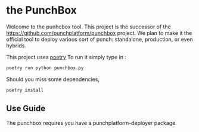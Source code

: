 # the PunchBox

Welcome to the punhcbox tool. This project is the successor of the 
https://github.com/punchplatform/punchbox project. We plan to make it
the official tool to deploy various sort of punch: standalone, production,
or even hybrids. 

This project uses [poetry](https://python-poetry.org/)
To run it simply type in : 

```sh
poetry run python punchbox.py
```

Should you miss some dependencies,
```sh
poetry install
```

## Use Guide

The punchbox requires you have a punchplatform-deployer package. 
